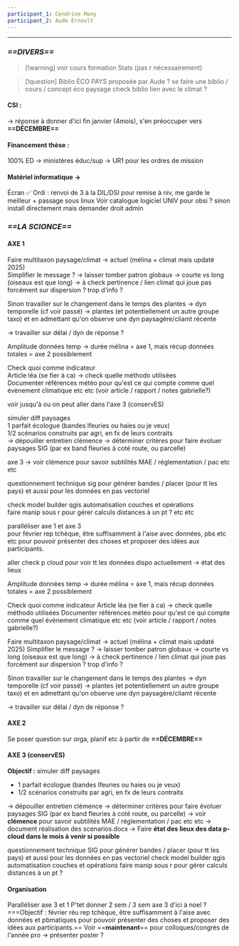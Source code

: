 ```yaml
---
participant_1: Cendrine Mony
participant_2: Aude Ernoult
---
```







_________________________
### *==DIVERS==*


>[!warning] voir cours formation Stats (pas r nécessairement)

>[!question] Biblio ÉCO PAYS proposée par Aude ?
se faire une biblio / cours / concept éco paysage 
check biblio lien avec le climat ? 
#### CSI :

→ réponse à donner d'ici fin janvier (4mois), s'en préoccuper vers **==DÉCEMBRE==**

#### Financement thèse :

100% ED → ministères éduc/sup → UR1 pour les ordres de mission

#### Matériel informatique →

Écran ✅
Ordi : renvoi de 3 à la DIL/DSI pour remise à niv, me garde le meilleur + passage sous linux
Voir catalogue logiciel UNIV pour obsi ? sinon install directement mais demander droit admin

### *==LA SCIONCE==*

#### AXE 1

Faire multitaxon paysage/climat → actuel (mélina + climat mais updaté 2025)  
Simplifier le message ? → laisser tomber patron globaux → courte vs long (oiseaux est que long) → à check pertinence / lien climat qui joue pas forcément sur dispersion ? trop d'info ?

Sinon travailler sur le changement dans le temps des plantes → dyn temporelle (cf voir passé) → plantes (et potentiellement un autre groupe taxo) et en admettant qu'on observe une dyn paysagère/cliamt récente

→ travailler sur délai / dyn de réponse ?

 Amplitude données temp → durée mélina = axe 1, mais récup données totales = axe 2 possiblement

Check quoi comme indicateur  
Article léa (se fier à ca) → check quelle méthodo utilisées  
Documenter références météo pour qu'est ce qui compte comme quel évènement climatique etc etc (voir article / rapport / notes gabrielle?)

voir jusqu'à ou on peut aller dans l'axe 3 (conservES)

simuler diff paysages  
1 parfait écologue (bandes lfeuries ou haies ou je veux)  
1/2 scénarios construits par agri, en fx de leurs contraits  
→ dépouiller entretien clémence → déterminer critères pour faire évoluer paysages SIG (par ex band fleuries à coté route, ou parcelle)

axe 3 → voir clémence pour savoir subtilités MAE / réglementation / pac etc etc

questionnement technique sig pour générer bandes / placer (pour tt les pays) et aussi pour les données en pas vectoriel

check model builder qgis automatisation couches et opérations  
faire manip sous r pour gérer calculs distances à un pt ? etc etc

paralléliser axe 1 et axe 3  
pour février rep tchèque, être suffisamment à l'aise avec données, pbs etc etc pour pouvoir présenter des choses et proposer des idées aux participants.

aller check p cloud pour voir tt les données dispo actuellement → état des lieux



Amplitude données temp → durée mélina = axe 1, mais récup données totales = axe 2 possiblement

Check quoi comme indicateur 
Article léa (se fier à ca) → check quelle méthodo utilisées
Documenter références météo pour qu'est ce qui compte comme quel évènement climatique etc etc (voir article / rapport / notes gabrielle?)



Faire multitaxon paysage/climat → actuel (mélina + climat mais updaté 2025)
Simplifier le message ? → laisser tomber patron globaux → courte vs long (oiseaux est que long) → à check pertinence / lien climat qui joue pas forcément sur dispersion ? trop d'info ?

Sinon travailler sur le changement dans le temps des plantes → dyn temporelle (cf voir passé) → plantes (et potentiellement un autre groupe taxo) et en admettant qu'on observe une dyn paysagère/cliamt récente

→ travailler sur délai / dyn de réponse ?



#### AXE 2

Se poser question sur orga, planif etc à partir de **==DÉCEMBRE==**

#### AXE 3 (conservES)

**Objectif :** simuler diff paysages 
- 1 parfait écologue (bandes lfeuries ou haies ou je veux)
- 1/2 scénarios construits par agri, en fx de leurs contraits

→ dépouiller entretien clémence → déterminer critères pour faire évoluer paysages SIG (par ex band fleuries à coté route, ou parcelle)
→ voir **clémence** pour savoir subtilités MAE / réglementation / pac etc etc
→ document réalisation des scenarios.docx
→ Faire **état des lieux des data p-cloud dans le mois à venir si possible**

questionnement technique SIG pour générer bandes / placer (pour tt les pays) et aussi pour les données en pas vectoriel
check model builder qgis automatisation couches et opérations
faire manip sous r pour gérer calculs distances à un pt ? 


#### Organisation

Paralléliser axe 3 et 1
P'tet donner 2 sem / 3 sem axe 3 d'ici à noel ?
===Objectif : février réu rep tchèque, être suffisamment à l'aise avec données et pbmatiques pour pouvoir présenter des choses et proposer des idées aux participants.==
Voir ==**maintenant**== pour colloques/congrès de l'année pro → présenter poster ?

